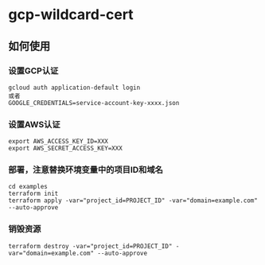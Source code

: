 # gcp-wildcard-cert
## 如何使用
### 设置GCP认证
```shell
gcloud auth application-default login
或者
GOOGLE_CREDENTIALS=service-account-key-xxxx.json
```
### 设置AWS认证
```shell
export AWS_ACCESS_KEY_ID=XXX
export AWS_SECRET_ACCESS_KEY=XXX
```
### 部署，注意替换环境变量中的项目ID和域名
```shell
cd examples
terraform init
terraform apply -var="project_id=PROJECT_ID" -var="domain=example.com" --auto-approve
```
### 销毁资源
```shell
terraform destroy -var="project_id=PROJECT_ID" -var="domain=example.com" --auto-approve
```


